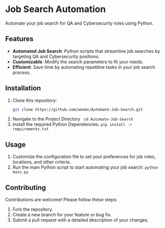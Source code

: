 # Job Search Automation

Automate your job search for QA and Cybersecurity roles using Python.

## Features
- **Automated Job Search**: Python scripts that streamline job searches by targeting QA and Cybersecurity positions.
- **Customizable**: Modify the search parameters to fit your needs.
- **Efficient**: Save time by automating repetitive tasks in your job search process.

## Installation
1. Clone this repository:
   ```bash
   git clone https://github.com/weems/Automate-Job-Search.git

2. Navigate to the Project Directory
   ``` cd Automate-Job-Search```
3. Install the required Python Dependencies:
   ```pip install -r requirements.txt```

## Usage
   1. Customize the configuration file to set your preferences for job roles, locations, and other criteria.
   2. Run the main Python script to start automating your job search:
      ```python main.py```
   ## Contributing
Contributions are welcome! Please follow these steps:

   1. Fork the repository.
   2. Create a new branch for your feature or bug fix.
   3. Submit a pull request with a detailed description of your changes.
